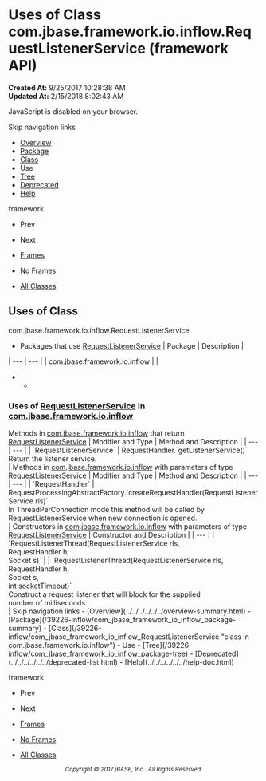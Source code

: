 # Uses of Class com.jbase.framework.io.inflow.RequestListenerService (framework   API)

**Created At:** 9/25/2017 10:28:38 AM  
**Updated At:** 2/15/2018 8:02:43 AM  

<script type="text/javascript"><!--
    try {
        if (location.href.indexOf('is-external=true') == -1) {
            parent.document.title="Uses of Class com.jbase.framework.io.inflow.RequestListenerService (framework   API)";
        }
    }
    catch(err) {
    }
//--></script><noscript><div>JavaScript is disabled on your browser.</div></noscript><!-- ========= START OF TOP NAVBAR ======= -->
<!--   -->
Skip navigation links
<!--   -->
- [Overview](../../../../../../overview-summary.html)
- [Package](/39226-inflow/com_jbase_framework_io_inflow_package-summary)
- [Class](/39226-inflow/com_jbase_framework_io_inflow_RequestListenerService "class in com.jbase.framework.io.inflow")
- Use
- [Tree](/39226-inflow/com_jbase_framework_io_inflow_package-tree)
- [Deprecated](../../../../../../deprecated-list.html)
- [Help](../../../../../../help-doc.html)


framework <br>

- Prev
- Next


- [Frames](../../../../../../index.html?com/jbase/framework/io/inflow/class-use//39227-class-use/com_jbase_framework_io_inflow_class-use_RequestListenerService)
- [No Frames](/39227-class-use/com_jbase_framework_io_inflow_class-use_RequestListenerService)


- [All Classes](../../../../../../allclasses-noframe.html)


<script type="text/javascript"><!--
  allClassesLink = document.getElementById("allclasses_navbar_top");
  if(window==top) {
    allClassesLink.style.display = "block";
  }
  else {
    allClassesLink.style.display = "none";
  }
  //--></script>
<!--   -->
<!-- ========= END OF TOP NAVBAR ========= -->
## Uses of Class
com.jbase.framework.io.inflow.RequestListenerService

- <caption><span>Packages that use <a href="/39226-inflow/com_jbase_framework_io_inflow_RequestListenerService" title="class in com.jbase.framework.io.inflow">RequestListenerService</a></span><span class="tabEnd"> </span></caption>| Package | Description |
| --- | --- |
| com.jbase.framework.io.inflow |   |
- - <!--   -->
### Uses of [RequestListenerService](/39226-inflow/com_jbase_framework_io_inflow_RequestListenerService "class in com.jbase.framework.io.inflow") in [com.jbase.framework.io.inflow](/39226-inflow/com_jbase_framework_io_inflow_package-summary)


<caption><span>Methods in <a href="/39226-inflow/com_jbase_framework_io_inflow_package-summary">com.jbase.framework.io.inflow</a> that return <a href="/39226-inflow/com_jbase_framework_io_inflow_RequestListenerService" title="class in com.jbase.framework.io.inflow">RequestListenerService</a></span><span class="tabEnd"> </span></caption>| Modifier and Type | Method and Description |
| --- | --- |
| `RequestListenerService` | RequestHandler.`getListenerService()`<br>Return the listener service.<br> |



<caption><span>Methods in <a href="/39226-inflow/com_jbase_framework_io_inflow_package-summary">com.jbase.framework.io.inflow</a> with parameters of type <a href="/39226-inflow/com_jbase_framework_io_inflow_RequestListenerService" title="class in com.jbase.framework.io.inflow">RequestListenerService</a></span><span class="tabEnd"> </span></caption>| Modifier and Type | Method and Description |
| --- | --- |
| `RequestHandler` | RequestProcessingAbstractFactory.`createRequestHandler(RequestListenerService rls)`<br>In ThreadPerConnection mode this method will be called by<br> RequestListenerService when new connection is opened.<br> |



<caption><span>Constructors in <a href="/39226-inflow/com_jbase_framework_io_inflow_package-summary">com.jbase.framework.io.inflow</a> with parameters of type <a href="/39226-inflow/com_jbase_framework_io_inflow_RequestListenerService" title="class in com.jbase.framework.io.inflow">RequestListenerService</a></span><span class="tabEnd"> </span></caption>| Constructor and Description |
| --- |
| `RequestListenerThread(RequestListenerService rls,<br>                     RequestHandler h,<br>                     Socket s)`  |
| `RequestListenerThread(RequestListenerService rls,<br>                     RequestHandler h,<br>                     Socket s,<br>                     int socketTimeout)`<br>Construct a request listener that will block for the supplied<br> number of milliseconds.<br> |
<!-- ======= START OF BOTTOM NAVBAR ====== -->
<!--   -->
Skip navigation links
<!--   -->
- [Overview](../../../../../../overview-summary.html)
- [Package](/39226-inflow/com_jbase_framework_io_inflow_package-summary)
- [Class](/39226-inflow/com_jbase_framework_io_inflow_RequestListenerService "class in com.jbase.framework.io.inflow")
- Use
- [Tree](/39226-inflow/com_jbase_framework_io_inflow_package-tree)
- [Deprecated](../../../../../../deprecated-list.html)
- [Help](../../../../../../help-doc.html)


framework <br>

- Prev
- Next


- [Frames](../../../../../../index.html?com/jbase/framework/io/inflow/class-use//39227-class-use/com_jbase_framework_io_inflow_class-use_RequestListenerService)
- [No Frames](/39227-class-use/com_jbase_framework_io_inflow_class-use_RequestListenerService)


- [All Classes](../../../../../../allclasses-noframe.html)


<script type="text/javascript"><!--
  allClassesLink = document.getElementById("allclasses_navbar_bottom");
  if(window==top) {
    allClassesLink.style.display = "block";
  }
  else {
    allClassesLink.style.display = "none";
  }
  //--></script>
<!--   -->
<!-- ======== END OF BOTTOM NAVBAR ======= -->
<small>			<center>			<i>Copyright © 2017 jBASE, Inc.. All Rights Reserved.</i>		</center></small>
